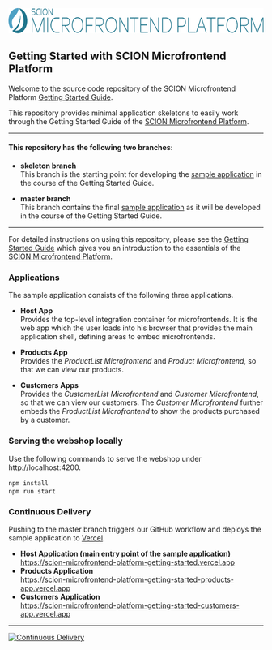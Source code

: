 <a href="https://github.com/SchweizerischeBundesbahnen/scion-microfrontend-platform"><img src="scion-microfrontend-platform-banner.svg" height="50" alt="SCION Microfrontend Platform"></a>

## Getting Started with SCION Microfrontend Platform

Welcome to the source code repository of the SCION Microfrontend Platform [Getting Started Guide][link-microfrontend-platform:getting-started-guide].

This repository provides minimal application skeletons to easily work through the Getting Started Guide of the [SCION Microfrontend Platform][link-microfrontend-platform].

***

#### This repository has the following two branches:

- **skeleton branch**\
  This branch is the starting point for developing the [sample application][link-microfrontend-platform:getting-started-app] in the course of the Getting Started Guide.

- **master branch**\
  This branch contains the final [sample application][link-microfrontend-platform:getting-started-app] as it will be developed in the course of the Getting Started Guide.

***

For detailed instructions on using this repository, please see the [Getting Started Guide][link-microfrontend-platform:getting-started-guide] which gives you an introduction to the essentials of the [SCION Microfrontend Platform][link-microfrontend-platform].


### Applications

The sample application consists of the following three applications.

- **Host App**\
  Provides the top-level integration container for microfrontends. It is the web app which the user loads into his browser that provides the main application shell, defining areas to embed microfrontends.

- **Products App**\
  Provides the *ProductList Microfrontend* and *Product Microfrontend*, so that we can view our products.

- **Customers Apps**\
  Provides the *CustomerList Microfrontend* and *Customer Microfrontend*, so that we can view our customers. The *Customer Microfrontend* further embeds the *ProductList Microfrontend* to show the products purchased by a customer.

### Serving the webshop locally

Use the following commands to serve the webshop under http://localhost:4200.

```console
npm install
npm run start
```

### Continuous Delivery

Pushing to the master branch triggers our GitHub workflow and deploys the sample application to [Vercel](https://vercel.com/scion/scion-microfrontend-platform-getting-started-app).

 - **Host Application (main entry point of the sample application)**\
   https://scion-microfrontend-platform-getting-started.vercel.app
 - **Products Application**\
   https://scion-microfrontend-platform-getting-started-products-app.vercel.app
 - **Customers Application**\
   https://scion-microfrontend-platform-getting-started-customers-app.vercel.app

***

[![Continuous Delivery][link-github-actions-workflow:status]][link-github-actions-workflow]

[link-microfrontend-platform]: https://github.com/SchweizerischeBundesbahnen/scion-microfrontend-platform
[link-microfrontend-platform:getting-started-guide]: https://github.com/SchweizerischeBundesbahnen/scion-microfrontend-platform/blob/master/docs/site/getting-started/getting-started.md
[link-microfrontend-platform:getting-started-app]: https://scion-microfrontend-platform-getting-started.vercel.app
[link-github-actions-workflow]: https://github.com/SchweizerischeBundesbahnen/scion-microfrontend-platform-getting-started/actions
[link-github-actions-workflow:status]: https://github.com/SchweizerischeBundesbahnen/scion-microfrontend-platform-getting-started/workflows/Continuous%20Delivery/badge.svg?branch=master&event=push

